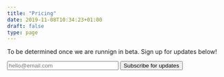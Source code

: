 ```yaml
---
title: "Pricing"
date: 2019-11-08T10:34:23+01:00
draft: false
type: page
---
```


To be determined once we are runnign in beta. Sign up for updates below!

<div class="call">
  <div class="call-box-top">  
    <form action="https://formspree.io/xdoobqoq" method="POST">
      <input type="email" name="email" style="width: 260px" placeholder="hello@email.com">
      <input class="button" type="submit" value="Subscribe for updates">
    </form>
  </div>
</div>

